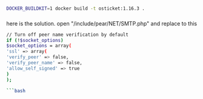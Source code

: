 ###

```bash
DOCKER_BUILDKIT=1 docker build -t osticket:1.16.3 .
```
###
here is the solution. open "/include/pear/NET/SMTP.php" and replace to this

```bash
// Turn off peer name verification by default
if (!$socket_options)
$socket_options = array(
'ssl' => array(
'verify_peer' => false,
'verify_peer_name' => false,
'allow_self_signed' => true
)
);

```bash


